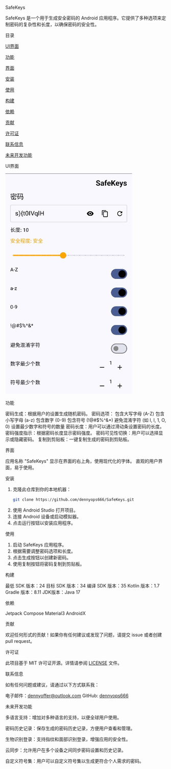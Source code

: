 SafeKeys

SafeKeys 是一个用于生成安全密码的 Android 应用程序。它提供了多种选项来定制密码的复杂性和长度，以确保密码的安全性。

目录

[UI界面](#UI界面)

[功能](#功能)

[界面](#界面)

[安装](#安装)

[使用](#使用)

[构建](#构建)

[依赖](#依赖)

[贡献](#贡献)

[许可证](#许可证)

[联系信息](#联系信息)

[未来开发功能](#未来开发功能)

UI界面

![UI 界面](https://github.com/dennyops666/SafeKeys/blob/master/ui-demo/ui-demo.jpg?raw=true)

功能

密码生成：根据用户的设置生成随机密码。
密码选项：
  包含大写字母 (A-Z)
  包含小写字母 (a-z)
  包含数字 (0-9)
  包含符号 (!@#$%^&*)
  避免混淆字符 (如 I, l, 1, O, 0)
  设置最少数字和符号的数量
密码长度：用户可以通过滑动条设置密码的长度。
密码强度指示：根据密码长度显示密码强度。
密码可见性切换：用户可以选择显示或隐藏密码。
复制到剪贴板：一键复制生成的密码到剪贴板。

界面

应用名称 "SafeKeys" 显示在界面的右上角，使用现代化的字体。
直观的用户界面，易于使用。

安装

1. 克隆此仓库到你的本地机器：
   ```bash
   git clone https://github.com/dennyops666/SafeKeys.git
   ```
2. 使用 Android Studio 打开项目。
3. 连接 Android 设备或启动模拟器。
4. 点击运行按钮以安装应用程序。

使用

1. 启动 SafeKeys 应用程序。
2. 根据需要调整密码选项和长度。
3. 点击生成按钮以创建新密码。
4. 使用复制按钮将密码复制到剪贴板。

构建

最低 SDK 版本：24
目标 SDK 版本：34
编译 SDK 版本：35
Kotlin 版本：1.7
Gradle 版本：8.11
JDK版本：Java 17

依赖

Jetpack Compose
Material3
AndroidX

贡献

欢迎任何形式的贡献！如果你有任何建议或发现了问题，请提交 issue 或者创建 pull request。

许可证

此项目基于 MIT 许可证开源。详情请参阅 [LICENSE](LICENSE) 文件。

联系信息

如有任何问题或建议，请通过以下方式联系我：

电子邮件：dennyoffer@outlook.com
GitHub: [dennyops666](https://github.com/dennyops666)

未来开发功能

多语言支持：增加对多种语言的支持，以便全球用户使用。

密码历史记录：保存生成的密码历史记录，方便用户查看和管理。

生物识别登录：支持指纹和面部识别登录，增强应用的安全性。

云同步：允许用户在多个设备之间同步密码设置和历史记录。

自定义符号集：用户可以自定义符号集以生成更符合个人需求的密码。

